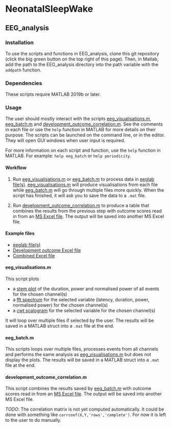 # NeonatalSleepWake

## EEG_analysis

### Installation

To use the scripts and functions in EEG_analysis, clone this git repository (click the big green button on the top right of this page). Then, in Matlab, add the path to the EEG_analysis directory into the path variable with the `addpath` function.

### Dependencies

These scripts require MATLAB 2019b or later.

### Usage

The user should mostly interact with the scripts [eeg_visualisations.m](EEG_analysis/eeg_visualisations.m), [eeg_batch.m](EEG_analysis/eeg_batch.m) and [development_outcome_correlation.m](EEG_analysis/development_outcome_correlation.m). See the comments in each file or use the `help` function in MATLAB for more details on their purpose. The scripts can be launched on the command line, or in the editor. They will open GUI windows when user input is required.

For more information on each script and function, use the `help` function in MATLAB. For example: `help eeg_batch` or `help periodicity`.

#### Workflow

1. Run [eeg_visualisations.m](EEG_analysis/eeg_visualisations.m) or [eeg_batch.m](EEG_analysis/eeg_batch.m) to process data in [eeglab file(s)](https://liveuclac.sharepoint.com/:f:/r/sites/NeonatalSleepWakeModelling/Shared%20Documents/Tuomas/test_data?csf=1&web=1&e=NeHgjF). [eeg_visualisations.m](EEG_analysis/eeg_visualisations.m) will produce visualisations from each file while [eeg_batch.m](EEG_analysis/eeg_batch.m) will go through multiple files more quickly. When the script has finished, it will ask you to save the data to a `.mat` file.

2. Run [development_outcome_correlation.m](EEG_analysis/development_outcome_correlation.m) to produce a table that combines the results from the previous step with outcome scores read in from an [MS Excel file](https://liveuclac.sharepoint.com/:x:/r/sites/NeonatalSleepWakeModelling/Shared%20Documents/Tuomas/BRUK_anonymised_num.xlsx?d=w937f7d45efe542d2ba6fa6156d8baee7&csf=1&web=1&e=7FDbLa). The output will be saved into another MS Excel file. 


#### Example files

- [eeglab file(s)](https://liveuclac.sharepoint.com/:f:/r/sites/NeonatalSleepWakeModelling/Shared%20Documents/Tuomas/test_data?csf=1&web=1&e=NeHgjF)
- [Development outcome Excel file](https://liveuclac.sharepoint.com/:x:/r/sites/NeonatalSleepWakeModelling/Shared%20Documents/Tuomas/BRUK_anonymised_num.xlsx?d=w937f7d45efe542d2ba6fa6156d8baee7&csf=1&web=1&e=7FDbLa)
- [Combined Excel file](https://liveuclac.sharepoint.com/:x:/r/sites/NeonatalSleepWakeModelling/Shared%20Documents/Tuomas/test_data/outcome_table.xlsx?d=w65b5c8e8b9fb4f73bf681d51636cbd63&csf=1&web=1&e=yjdwIL)

#### eeg_visualisations.m

This script plots 

- a [stem plot](https://uk.mathworks.com/help/matlab/ref/stem.html) of the duration, power and normalised power of all events for the chosen channel(s)
- a [fft spectrum](https://uk.mathworks.com/help/matlab/ref/fft.html) for the selected variable (latency, duration, power, normalised power) for the chosen channel(s)
- a [cwt scalogram](https://uk.mathworks.com/help/wavelet/ref/cwt.html) for the selected variable for the chosen channel(s)

It will loop over multiple files if selected by the user. The results will be saved in a MATLAB struct into a `.mat` file at the end.

#### eeg_batch.m

This scripts loops over multiple files, processes events from all channels and performs the same analysis as [eeg_visualisations.m](EEG_analysis/eeg_visualisations.m) but does not display the plots. The results will be saved in a MATLAB struct into a `.mat` file at the end.

#### development_outcome_correlation.m

This script combines the results saved by [eeg_batch.m](EEG_analysis/eeg_batch.m) with outcome scores read in from an [MS Excel file](https://liveuclac.sharepoint.com/:x:/r/sites/NeonatalSleepWakeModelling/Shared%20Documents/Tuomas/BRUK_anonymised_num.xlsx?d=w937f7d45efe542d2ba6fa6156d8baee7&csf=1&web=1&e=7FDbLa). The output will be saved into another MS Excel file. 

*TODO*: The correlation matrix is not yet computed automatically. It could be done with something like `corrcoef(X,Y,'rows','complete')`. For now it is left to the user to do manually.

